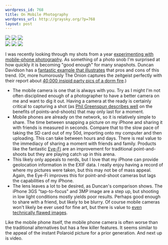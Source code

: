 ```yaml
--- 
wordpress_id: 768
title: On Mobile Photography
wordpress_url: http://graysky.org/?p=768
layout: post
---
```

<div>
<img src="http://farm3.static.flickr.com/2641/4176077180_96c5c68264_m.jpg" /> 
<img src="http://farm3.static.flickr.com/2661/4176068484_ffd9f75480_m.jpg" />
<img src="http://farm3.static.flickr.com/2505/4176065786_a6bd3c33a0_m.jpg" /> 
</div>

<div style="margin-bottom: 10px">
<img src="http://farm3.static.flickr.com/2588/4175309863_3beb3ebd22_m.jpg" /> 
<img src="http://farm3.static.flickr.com/2602/4175307781_104947b94c_m.jpg" /> 
<img src="http://farm3.static.flickr.com/2546/4175304895_dd39f898b9_m.jpg" />
</div>

I was recently looking through my shots from a year <a href="http://www.flickr.com/photos/downtree/sets/72157622862986073/">experimenting with mobile-phone photography</a>. As something of a photo snob I'm surprised at how quickly it is becoming "good enough" for many snapshots. Duncan Davidson has a <a href="http://blog.duncandavidson.com/2009/07/sunset-along-interstate-5.html">fantastic example that illustrates</a> that pros and cons of this trend. (Or, more humorously The Onion captures the zeitgeist perfectly with their report about <a href="http://www.theonion.com/content/node/95143">40,000 insipid party pics of a dorm fire</a>.)

<ul>
<li>The mobile camera is one that is always with you. Try as I might I'm not often disciplined enough of a photographer to have a better camera on me and want to dig it out. Having a camera at the ready is certainly critical to capturing a shot (as <a href="http://photo.net/learn/point-and-shoot-tips">Phil Greenspun describes well</a> on the benefits of points-and-shoots) that may only last for a moment.

<li>Mobile phones are already on the network, so it is relatively simple to share. The time between snapping a picture on my iPhone and sharing it with friends is measured in seconds. Compare that to the slow pace of taking the SD card out of my 50d, importing onto my computer and then uploading. This can take between hours and days. There is real value to the immediacy of sharing a moment with friends and family. Products like the fantastic <a href="http://www.eye.fi/">Eye-Fi</a> are an improvement for traditional point-and-shoots but they are playing catch up in this arena. 

<li>This likely only appeals to nerds, but I love that my iPhone can provide geolocation information in the EXIF data. I really enjoy having a record of where my pictures were taken, but this may not be of mass appeal. Again, the Eye-Fi improves this for point-and-shoot cameras but lags the capabilities of my iPhone.

<li>The lens leaves a lot to be desired, as Duncan's comparison shows. The iPhone 3GS "tap-to-focus" and 3MP image are a step up, but shooting in low light conditions mostly yields poor results. Perhaps good enough to share with a friend, but likely to be blurry. Of course mobile cameras won't likely be ever used for fine art, but there is value to <a href="http://twitpic.com/135xa">even technically flawed images</a>.
</ul>

Like the mobile phone itself, the mobile phone camera is often worse than the traditional alternatives but has a few killer features. It seems similar to the appeal of the instant Polaroid picture for a prior generation. And next up is video.
